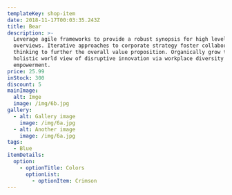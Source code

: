 ```yaml
---
templateKey: shop-item
date: 2018-11-17T00:03:35.243Z
title: Bear
description: >-
  Leverage agile frameworks to provide a robust synopsis for high level
  overviews. Iterative approaches to corporate strategy foster collaborative
  thinking to further the overall value proposition. Organically grow the
  holistic world view of disruptive innovation via workplace diversity and
  empowerment.
price: 25.99
inStock: 300
discount: 5
mainImage:
  alt: Imge
  image: /img/6b.jpg
gallery:
  - alt: Gallery image
    image: /img/6a.jpg
  - alt: Another image
    image: /img/6a.jpg
tags:
  - Blue
itemDetails:
  option:
    - optionTitle: Colors
      optionList: 
        - optionItem: Crimson
---
```


